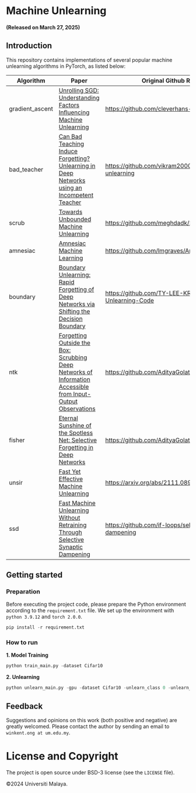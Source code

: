 # Machine Unlearning

#### (Released on March 27, 2025)

## Introduction
This repository contains implementations of several popular machine unlearning algorithms in PyTorch, as listed below:

| Algorithm       | Paper                                                                                                                                               | Original Github Repository                            |
|-----------------|-----------------------------------------------------------------------------------------------------------------------------------------------------|-------------------------------------------------------|
| gradient_ascent | [Unrolling SGD: Understanding Factors Influencing Machine Unlearning](https://arxiv.org/abs/2109.13398)                                             | https://github.com/cleverhans-lab/unrolling-sgd       |
| bad_teacher     | [Can Bad Teaching Induce Forgetting? Unlearning in Deep Networks using an Incompetent Teacher](https://arxiv.org/abs/2205.08096)                    | https://github.com/vikram2000b/bad-teaching-unlearning |
| scrub           | [Towards Unbounded Machine Unlearning](https://arxiv.org/abs/2302.09880)                                                                            | https://github.com/meghdadk/SCRUB/tree/main           |
| amnesiac        | [Amnesiac Machine Learning](https://arxiv.org/abs/2010.10981)                                                                                       | https://github.com/lmgraves/AmnesiacML                |
| boundary        | [Boundary Unlearning: Rapid Forgetting of Deep Networks via Shifting the Decision Boundary](https://ieeexplore.ieee.org/abstract/document/10203289) | https://github.com/TY-LEE-KR/Boundary-Unlearning-Code |
| ntk             | [Forgetting Outside the Box: Scrubbing Deep Networks of Information Accessible from Input-Output Observations](https://arxiv.org/abs/2003.02960)    | https://github.com/AdityaGolatkar/SelectiveForgetting |
| fisher          | [Eternal Sunshine of the Spotless Net: Selective Forgetting in Deep Networks](https://arxiv.org/abs/1911.04933)                                     | https://github.com/AdityaGolatkar/SelectiveForgetting |
| unsir           | [Fast Yet Effective Machine Unlearning](https://arxiv.org/abs/2111.08947)                                                                           | https://arxiv.org/abs/2111.08947                      |
| ssd             | [Fast Machine Unlearning Without Retraining Through Selective Synaptic Dampening](https://arxiv.org/abs/2308.07707)                                 | https://github.com/if-loops/selective-synaptic-dampening|

## Getting started

### Preparation

Before executing the project code, please prepare the Python environment according to the `requirement.txt` file. We set up the environment with `python 3.9.12` and `torch 2.0.0`. 

```python
pip install -r requirement.txt
```

### How to run

**1. Model Training**

```python
python train_main.py -dataset Cifar10 
```


**2. Unlearning**

```python
python unlearn_main.py -gpu -dataset Cifar10 -unlearn_class 0 -unlearn_method retrain -model_path ""
```

## Feedback
Suggestions and opinions on this work (both positive and negative) are greatly welcomed. Please contact the author by sending an email to
`winkent.ong at um.edu.my`.

# License and Copyright

The project is open source under BSD-3 license (see the `LICENSE` file).

©2024 Universiti Malaya.
